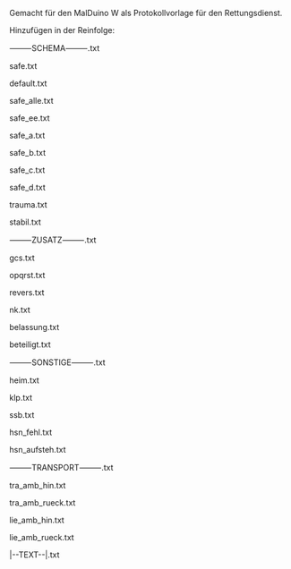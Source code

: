 Gemacht für den MalDuino W als Protokollvorlage für den Rettungsdienst.

Hinzufügen in der Reinfolge:

⸻SCHEMA⸻.txt

safe.txt

default.txt

safe_alle.txt

safe_ee.txt

safe_a.txt

safe_b.txt

safe_c.txt

safe_d.txt

trauma.txt

stabil.txt

⸻ZUSATZ⸻.txt

gcs.txt

opqrst.txt

revers.txt

nk.txt

belassung.txt

beteiligt.txt

⸻SONSTIGE⸻.txt

heim.txt

klp.txt

ssb.txt

hsn_fehl.txt

hsn_aufsteh.txt

⸻TRANSPORT⸻.txt

tra_amb_hin.txt

tra_amb_rueck.txt

lie_amb_hin.txt

lie_amb_rueck.txt

|--TEXT--|.txt
